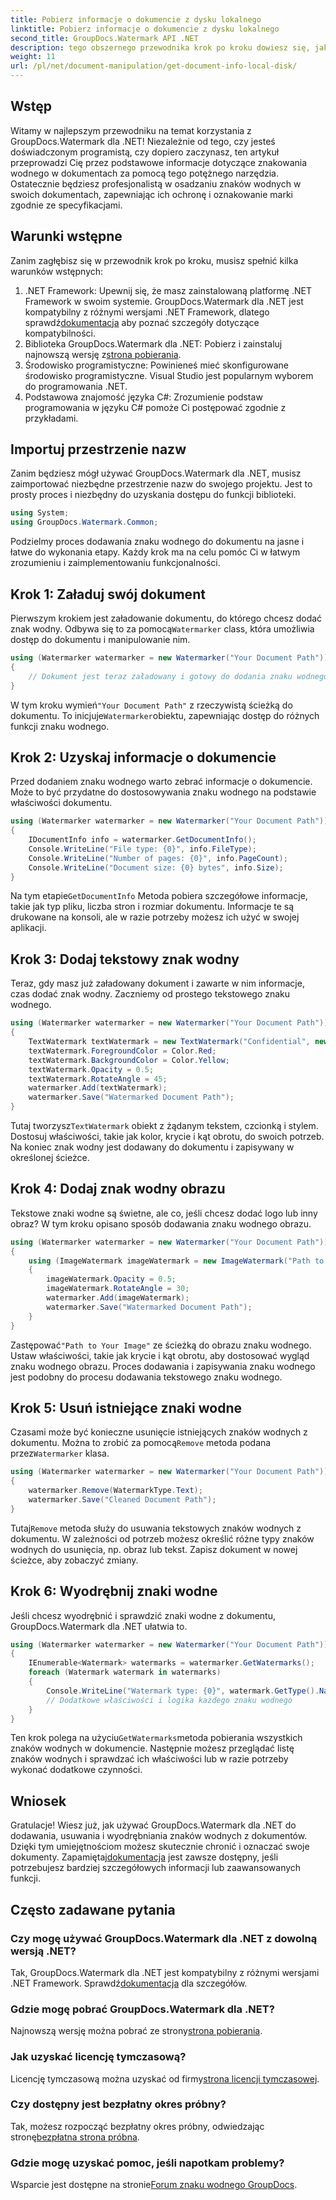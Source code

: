 ```yaml
---
title: Pobierz informacje o dokumencie z dysku lokalnego
linktitle: Pobierz informacje o dokumencie z dysku lokalnego
second_title: GroupDocs.Watermark API .NET
description: tego obszernego przewodnika krok po kroku dowiesz się, jak dodawać, usuwać i wyodrębniać znaki wodne w dokumentach za pomocą programu GroupDocs.
weight: 11
url: /pl/net/document-manipulation/get-document-info-local-disk/
---
```

## Wstęp
Witamy w najlepszym przewodniku na temat korzystania z GroupDocs.Watermark dla .NET! Niezależnie od tego, czy jesteś doświadczonym programistą, czy dopiero zaczynasz, ten artykuł przeprowadzi Cię przez podstawowe informacje dotyczące znakowania wodnego w dokumentach za pomocą tego potężnego narzędzia. Ostatecznie będziesz profesjonalistą w osadzaniu znaków wodnych w swoich dokumentach, zapewniając ich ochronę i oznakowanie marki zgodnie ze specyfikacjami.
## Warunki wstępne
Zanim zagłębisz się w przewodnik krok po kroku, musisz spełnić kilka warunków wstępnych:
1.  .NET Framework: Upewnij się, że masz zainstalowaną platformę .NET Framework w swoim systemie. GroupDocs.Watermark dla .NET jest kompatybilny z różnymi wersjami .NET Framework, dlatego sprawdź[dokumentacja](https://tutorials.groupdocs.com/Watermark/net/) aby poznać szczegóły dotyczące kompatybilności.
2.  Biblioteka GroupDocs.Watermark dla .NET: Pobierz i zainstaluj najnowszą wersję z[strona pobierania](https://releases.groupdocs.com/Watermark/net/).
3. Środowisko programistyczne: Powinieneś mieć skonfigurowane środowisko programistyczne. Visual Studio jest popularnym wyborem do programowania .NET.
4. Podstawowa znajomość języka C#: Zrozumienie podstaw programowania w języku C# pomoże Ci postępować zgodnie z przykładami.
## Importuj przestrzenie nazw
Zanim będziesz mógł używać GroupDocs.Watermark dla .NET, musisz zaimportować niezbędne przestrzenie nazw do swojego projektu. Jest to prosty proces i niezbędny do uzyskania dostępu do funkcji biblioteki.
```csharp
using System;
using GroupDocs.Watermark.Common;
```
Podzielmy proces dodawania znaku wodnego do dokumentu na jasne i łatwe do wykonania etapy. Każdy krok ma na celu pomóc Ci w łatwym zrozumieniu i zaimplementowaniu funkcjonalności.
## Krok 1: Załaduj swój dokument
 Pierwszym krokiem jest załadowanie dokumentu, do którego chcesz dodać znak wodny. Odbywa się to za pomocą`Watermarker` class, która umożliwia dostęp do dokumentu i manipulowanie nim.
```csharp
using (Watermarker watermarker = new Watermarker("Your Document Path"))
{
    // Dokument jest teraz załadowany i gotowy do dodania znaku wodnego
}
```
 W tym kroku wymień`"Your Document Path"` z rzeczywistą ścieżką do dokumentu. To inicjuje`Watermarker`obiektu, zapewniając dostęp do różnych funkcji znaku wodnego.
## Krok 2: Uzyskaj informacje o dokumencie
Przed dodaniem znaku wodnego warto zebrać informacje o dokumencie. Może to być przydatne do dostosowywania znaku wodnego na podstawie właściwości dokumentu.

```csharp
using (Watermarker watermarker = new Watermarker("Your Document Path"))
{
    IDocumentInfo info = watermarker.GetDocumentInfo();
    Console.WriteLine("File type: {0}", info.FileType);
    Console.WriteLine("Number of pages: {0}", info.PageCount);
    Console.WriteLine("Document size: {0} bytes", info.Size);
}
```
 Na tym etapie`GetDocumentInfo` Metoda pobiera szczegółowe informacje, takie jak typ pliku, liczba stron i rozmiar dokumentu. Informacje te są drukowane na konsoli, ale w razie potrzeby możesz ich użyć w swojej aplikacji.
## Krok 3: Dodaj tekstowy znak wodny
Teraz, gdy masz już załadowany dokument i zawarte w nim informacje, czas dodać znak wodny. Zaczniemy od prostego tekstowego znaku wodnego.

```csharp
using (Watermarker watermarker = new Watermarker("Your Document Path"))
{
    TextWatermark textWatermark = new TextWatermark("Confidential", new Font("Arial", 36));
    textWatermark.ForegroundColor = Color.Red;
    textWatermark.BackgroundColor = Color.Yellow;
    textWatermark.Opacity = 0.5;
    textWatermark.RotateAngle = 45;
    watermarker.Add(textWatermark);
    watermarker.Save("Watermarked Document Path");
}
```
 Tutaj tworzysz`TextWatermark` obiekt z żądanym tekstem, czcionką i stylem. Dostosuj właściwości, takie jak kolor, krycie i kąt obrotu, do swoich potrzeb. Na koniec znak wodny jest dodawany do dokumentu i zapisywany w określonej ścieżce.
## Krok 4: Dodaj znak wodny obrazu
Tekstowe znaki wodne są świetne, ale co, jeśli chcesz dodać logo lub inny obraz? W tym kroku opisano sposób dodawania znaku wodnego obrazu.

```csharp
using (Watermarker watermarker = new Watermarker("Your Document Path"))
{
    using (ImageWatermark imageWatermark = new ImageWatermark("Path to Your Image"))
    {
        imageWatermark.Opacity = 0.5;
        imageWatermark.RotateAngle = 30;
        watermarker.Add(imageWatermark);
        watermarker.Save("Watermarked Document Path");
    }
}
```
 Zastępować`"Path to Your Image"` ze ścieżką do obrazu znaku wodnego. Ustaw właściwości, takie jak krycie i kąt obrotu, aby dostosować wygląd znaku wodnego obrazu. Proces dodawania i zapisywania znaku wodnego jest podobny do procesu dodawania tekstowego znaku wodnego.
## Krok 5: Usuń istniejące znaki wodne
 Czasami może być konieczne usunięcie istniejących znaków wodnych z dokumentu. Można to zrobić za pomocą`Remove` metoda podana przez`Watermarker` klasa.

```csharp
using (Watermarker watermarker = new Watermarker("Your Document Path"))
{
    watermarker.Remove(WatermarkType.Text);
    watermarker.Save("Cleaned Document Path");
}
```
 Tutaj`Remove` metoda służy do usuwania tekstowych znaków wodnych z dokumentu. W zależności od potrzeb możesz określić różne typy znaków wodnych do usunięcia, np. obraz lub tekst. Zapisz dokument w nowej ścieżce, aby zobaczyć zmiany.
## Krok 6: Wyodrębnij znaki wodne
Jeśli chcesz wyodrębnić i sprawdzić znaki wodne z dokumentu, GroupDocs.Watermark dla .NET ułatwia to.

```csharp
using (Watermarker watermarker = new Watermarker("Your Document Path"))
{
    IEnumerable<Watermark> watermarks = watermarker.GetWatermarks();
    foreach (Watermark watermark in watermarks)
    {
        Console.WriteLine("Watermark type: {0}", watermark.GetType().Name);
        // Dodatkowe właściwości i logika każdego znaku wodnego
    }
}
```
 Ten krok polega na użyciu`GetWatermarks`metoda pobierania wszystkich znaków wodnych w dokumencie. Następnie możesz przeglądać listę znaków wodnych i sprawdzać ich właściwości lub w razie potrzeby wykonać dodatkowe czynności.
## Wniosek
 Gratulacje! Wiesz już, jak używać GroupDocs.Watermark dla .NET do dodawania, usuwania i wyodrębniania znaków wodnych z dokumentów. Dzięki tym umiejętnościom możesz skutecznie chronić i oznaczać swoje dokumenty. Zapamiętaj[dokumentacja](https://tutorials.groupdocs.com/Watermark/net/) jest zawsze dostępny, jeśli potrzebujesz bardziej szczegółowych informacji lub zaawansowanych funkcji.
## Często zadawane pytania
### Czy mogę używać GroupDocs.Watermark dla .NET z dowolną wersją .NET?
 Tak, GroupDocs.Watermark dla .NET jest kompatybilny z różnymi wersjami .NET Framework. Sprawdź[dokumentacja](https://tutorials.groupdocs.com/Watermark/net/) dla szczegółów.
### Gdzie mogę pobrać GroupDocs.Watermark dla .NET?
 Najnowszą wersję można pobrać ze strony[strona pobierania](https://releases.groupdocs.com/Watermark/net/).
### Jak uzyskać licencję tymczasową?
 Licencję tymczasową można uzyskać od firmy[strona licencji tymczasowej](https://purchase.groupdocs.com/temporary-license/).
### Czy dostępny jest bezpłatny okres próbny?
 Tak, możesz rozpocząć bezpłatny okres próbny, odwiedzając stronę[bezpłatna strona próbna](https://releases.groupdocs.com/).
### Gdzie mogę uzyskać pomoc, jeśli napotkam problemy?
 Wsparcie jest dostępne na stronie[Forum znaku wodnego GroupDocs](https://forum.groupdocs.com/c/watermark/19).